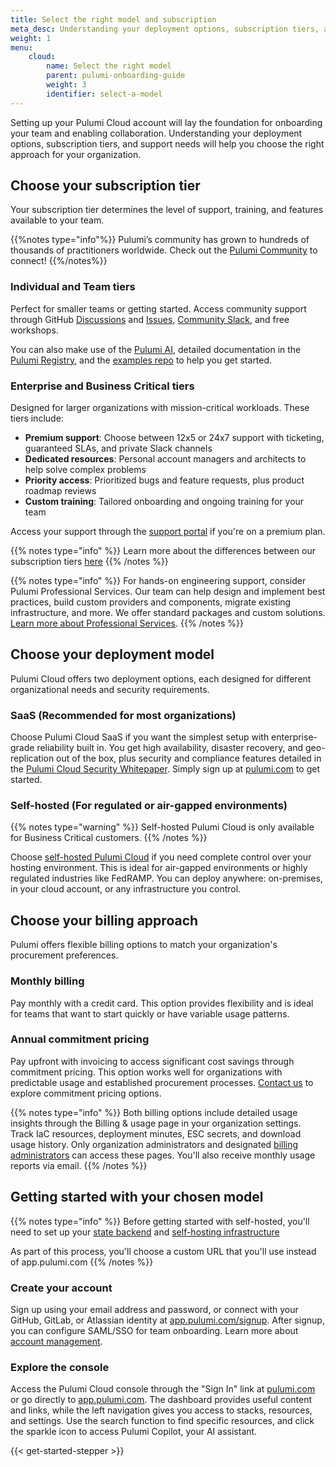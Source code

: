 ```yaml
---
title: Select the right model and subscription
meta_desc: Understanding your deployment options, subscription tiers, and support needs to help you choose the right approach for your organization.
weight: 1
menu:
    cloud:
        name: Select the right model 
        parent: pulumi-onboarding-guide
        weight: 3
        identifier: select-a-model
---
```


Setting up your Pulumi Cloud account will lay the foundation for onboarding your team and enabling collaboration. Understanding your deployment options, subscription tiers, and support needs will help you choose the right approach for your organization.

## Choose your subscription tier

Your subscription tier determines the level of support, training, and features available to your team.

{{%notes type="info"%}}
Pulumi’s community has grown to hundreds of thousands of practitioners worldwide. Check out the [Pulumi Community](https://www.pulumi.com/community/) to connect!
{{%/notes%}}

### Individual and Team tiers

Perfect for smaller teams or getting started. Access community support through GitHub [Discussions](https://github.com/pulumi/pulumi/discussions) and [Issues](https://github.com/pulumi/pulumi/issues), [Community Slack](https://slack.pulumi.com), and free workshops.

You can also make use of the [Pulumi AI](https://www.pulumi.com/ai), detailed documentation in the [Pulumi Registry](https://www.pulumi.com/registry/), and the [examples repo](https://github.com/pulumi/examples) to help you get started.

### Enterprise and Business Critical tiers

Designed for larger organizations with mission-critical workloads. These tiers include:

- **Premium support**: Choose between 12x5 or 24x7 support with ticketing, guaranteed SLAs, and private Slack channels
- **Dedicated resources**: Personal account managers and architects to help solve complex problems
- **Priority access**: Prioritized bugs and feature requests, plus product roadmap reviews
- **Custom training**: Tailored onboarding and ongoing training for your team

Access your support through the [support portal](https://support.pulumi.com/hc/en-us) if you're on a premium plan.

{{% notes type="info" %}}
Learn more about the differences between our subscription tiers [here](https://www.pulumi.com/pricing/)
{{% /notes %}}

{{% notes type="info" %}}
For hands-on engineering support, consider Pulumi Professional Services. Our team can help design and implement best practices, build custom providers and components, migrate existing infrastructure, and more. We offer standard packages and custom solutions. [Learn more about Professional Services](https://www.pulumi.com/proserv/).
{{% /notes %}}

## Choose your deployment model

Pulumi Cloud offers two deployment options, each designed for different organizational needs and security requirements.

### SaaS (Recommended for most organizations)

Choose Pulumi Cloud SaaS if you want the simplest setup with enterprise-grade reliability built in. You get high availability, disaster recovery, and geo-replication out of the box, plus security and compliance features detailed in the [Pulumi Cloud Security Whitepaper](https://www.pulumi.com/security/pulumi-cloud-security-whitepaper.pdf). Simply sign up at [pulumi.com](http://pulumi.com) to get started.

### Self-hosted (For regulated or air-gapped environments)

{{% notes type="warning" %}}
Self-hosted Pulumi Cloud is only available for Business Critical customers.
{{% /notes %}}

Choose [self-hosted Pulumi Cloud](https://www.pulumi.com/product/self-hosted/) if you need complete control over your hosting environment. This is ideal for air-gapped environments or highly regulated industries like FedRAMP. You can deploy anywhere: on-premises, in your cloud account, or any infrastructure you control.

## Choose your billing approach

Pulumi offers flexible billing options to match your organization's procurement preferences.

### Monthly billing

Pay monthly with a credit card. This option provides flexibility and is ideal for teams that want to start quickly or have variable usage patterns.

### Annual commitment pricing

Pay upfront with invoicing to access significant cost savings through commitment pricing. This option works well for organizations with predictable usage and established procurement processes. [Contact us](https://www.pulumi.com/contact/) to explore commitment pricing options.

{{% notes type="info" %}}
Both billing options include detailed usage insights through the Billing & usage page in your organization settings. Track IaC resources, deployment minutes, ESC secrets, and download usage history. Only organization administrators and designated [billing administrators](https://www.pulumi.com/docs/pulumi-cloud/access-management/billing-managers/) can access these pages. You'll also receive monthly usage reports via email.
{{% /notes %}}

## Getting started with your chosen model

{{% notes type="info" %}}
Before getting started with self-hosted, you'll need to set up your [state backend](https://www.pulumi.com/docs/iac/concepts/state-and-backends/#logging-into-the-aws-s3-backend) and [self-hosting infrastructure](https://www.pulumi.com/docs/pulumi-cloud/admin/self-hosted/)

As part of this process, you'll choose a custom URL that you'll use instead of app.pulumi.com
{{% /notes %}}

### Create your account

Sign up using your email address and password, or connect with your GitHub, GitLab, or Atlassian identity at [app.pulumi.com/signup](http://app.pulumi.com/signup). After signup, you can configure SAML/SSO for team onboarding. Learn more about [account management](https://www.pulumi.com/docs/pulumi-cloud/access-management/teams/).

### Explore the console

Access the Pulumi Cloud console through the "Sign In" link at [pulumi.com](http://pulumi.com) or go directly to [app.pulumi.com](http://app.pulumi.com). The dashboard provides useful content and links, while the left navigation gives you access to stacks, resources, and settings. Use the search function to find specific resources, and click the sparkle icon to access Pulumi Copilot, your AI assistant.

{{< get-started-stepper >}}
